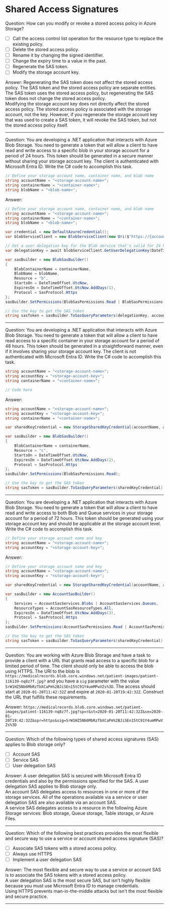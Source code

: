 # Shared Access Signatures

Question: How can you modify or revoke a stored access policy in Azure Storage?

- [ ] Call the access control list operation for the resource type to replace the existing policy.
- [ ] Delete the stored access policy.
- [ ] Rename it by changing the signed identifier.
- [ ] Change the expiry time to a value in the past.
- [ ] Regenerate the SAS token.
- [ ] Modify the storage account key.

Answer: Regenerating the SAS token does not affect the stored access policy. The SAS token and the stored access policy are separate entities. The SAS token uses the stored access policy, but regenerating the SAS token does not change the stored access policy.  
Modifying the storage account key does not directly affect the stored access policy. The stored access policy is associated with the storage account, not the key. However, if you regenerate the storage account key that was used to create a SAS token, it will revoke the SAS token, but not the stored access policy itself.

---

Question: You are developing a .NET application that interacts with Azure Blob Storage. You need to generate a token that will allow a client to have read and write access to a specific blob in your storage account for a period of 24 hours. This token should be generated in a secure manner without sharing your storage account key. The client is authenticated with Microsoft Entra ID. Write the C# code to accomplish this task.

```cs
// Define your storage account name, container name, and blob name
string accountName = "<storage-account-name>";
string containerName = "<container-name>";
string blobName = "<blob-name>";
```

Answer:

```cs
// Define your storage account name, container name, and blob name
string accountName = "<storage-account-name>";
string containerName = "<container-name>";
string blobName = "<blob-name>";

var credential = new DefaultAzureCredential();
var blobServiceClient = new BlobServiceClient(new Uri($"https://{accountName}.blob.core.windows.net", credential));

// Get a user delegation key for the Blob service that's valid for 24 hours
var delegationKey = await blobServiceClient.GetUserDelegationKey(DateTimeOffset.UtcNow, DateTimeOffset.UtcNow.AddDays(1));

var sasBuilder = new BlobSasBuilder()
{
    BlobContainerName = containerName,
    BlobName = blobName,
    Resource = "b",
    StartsOn = DateTimeOffset.UtcNow,
    ExpiresOn = DateTimeOffset.UtcNow.AddDays(1),
    Protocol = SasProtocol.Https
};
sasBuilder.SetPermissions(BlobSasPermissions.Read | BlobSasPermissions.Write);

// Use the key to get the SAS token
string sasToken = sasBuilder.ToSasQueryParameters(delegationKey, accountName).ToString();
```

---

Question: You are developing a .NET application that interacts with Azure Blob Storage. You need to generate a token that will allow a client to have read access to a specific container in your storage account for a period of 48 hours. This token should be generated in a straightforward manner, even if it involves sharing your storage account key. The client is not authenticated with Microsoft Entra ID. Write the C# code to accomplish this task.

```cs
string accountName = "<storage-account-name>";
string accountKey = "<storage-account-key>";
string containerName = "<container-name>";

// Code here
```

Answer:

```csharp
string accountName = "<storage-account-name>";
string accountKey = "<storage-account-key>";
string containerName = "<container-name>";

var sharedKeyCredential = new StorageSharedKeyCredential(accountName, accountKey);

var sasBuilder = new BlobSasBuilder()
{
    BlobContainerName = containerName,
    Resource = "c",
    StartsOn = DateTimeOffset.UtcNow,
    ExpiresOn = DateTimeOffset.UtcNow.AddDays(2),
    Protocol = SasProtocol.Https
};
sasBuilder.SetPermissions(BlobSasPermissions.Read);

// Use the key to get the SAS token
string sasToken = sasBuilder.ToSasQueryParameters(sharedKeyCredential).ToString();
```

---

Question: You are developing a .NET application that interacts with Azure Blob Storage. You need to generate a token that will allow a client to have read and write access to both Blob and Queue services in your storage account for a period of 72 hours. This token should be generated using your storage account key and should be applicable at the storage account level. Write the C# code to accomplish this task.

```cs
// Define your storage account name and key
string accountName = "<storage-account-name>";
string accountKey = "<storage-account-key>";
```

Answer:

```cs
// Define your storage account name and key
string accountName = "<storage-account-name>";
string accountKey = "<storage-account-key>";

var sharedKeyCredential = new StorageSharedKeyCredential(accountName, accountKey);

var sasBuilder = new AccountSasBuilder()
{
    Services = AccountSasServices.Blobs | AccountSasServices.Queues,
    ResourceTypes = AccountSasResourceTypes.All,
    ExpiresOn = DateTimeOffset.UtcNow.AddDays(3),
    Protocol = SasProtocol.Https
};
sasBuilder.SetPermissions(AccountSasPermissions.Read | AccountSasPermissions.Write);

// Use the key to get the SAS token
string sasToken = sasBuilder.ToSasQueryParameters(sharedKeyCredential).ToString();
```

---

Question: You are working with Azure Blob Storage and have a task to provide a client with a URL that grants read access to a specific blob for a limited period of time. The client should only be able to access the blob using HTTPS. The URI to the blob is `https://medicalrecords.blob.core.windows.net/patient-images/patient-116139-nq8z7f.jpg?` and you have a `sig` parameter with the value `SrW1HZ5Nb6MbRzTbXCaPm%2BJiSEn15tC91Y4umMPwVZs%3D`. The access should start at `2020-01-20T11:42:32Z` and expire at `2020-01-20T19:42:32Z`. Construct the URL that fulfills these requirements.

Answer: `https://medicalrecords.blob.core.windows.net/patient-images/patient-116139-nq8z7f.jpg?sp=r&st=2020-01-20T11:42:32Z&se=2020-01-20T19:42:32Z&spr=https&sig=SrW1HZ5Nb6MbRzTbXCaPm%2BJiSEn15tC91Y4umMPwVZs%3D`

---

Question: Which of the following types of shared access signatures (SAS) applies to Blob storage only?

- [ ] Account SAS
- [ ] Service SAS
- [ ] User delegation SAS

Answer: A user delegation SAS is secured with Microsoft Entra ID credentials and also by the permissions specified for the SAS. A user delegation SAS applies to Blob storage only.  
An account SAS delegates access to resources in one or more of the storage services. All of the operations available via a service or user delegation SAS are also available via an account SAS.  
A service SAS delegates access to a resource in the following Azure Storage services: Blob storage, Queue storage, Table storage, or Azure Files.

---

Question: Which of the following best practices provides the most flexible and secure way to use a service or account shared access signature (SAS)?

- [ ] Associate SAS tokens with a stored access policy.
- [ ] Always use HTTPS
- [ ] Implement a user delegation SAS

Answer: The most flexible and secure way to use a service or account SAS is to associate the SAS tokens with a stored access policy.  
A user delegation SAS is the most secure SAS, but isn't highly flexible because you must use Microsoft Entra ID to manage credentials.  
Using HTTPS prevents man-in-the-middle attacks but isn't the most flexible and secure practice.

---
